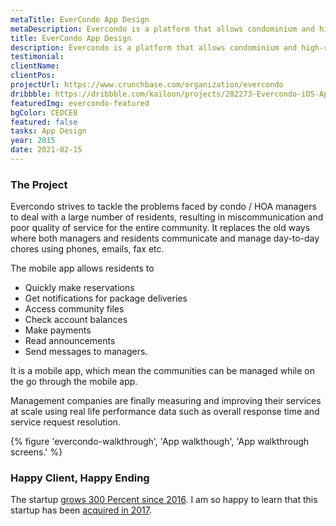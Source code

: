 ```yaml
---
metaTitle: EverCondo App Design
metaDescription: Evercondo is a platform that allows condominium and high-rise based property managers and owners to access management tasks.
title: EverCondo App Design
description: Evercondo is a platform that allows condominium and high-rise based property managers and owners to access management tasks.
testimonial:
clientName:
clientPos:
projectUrl: https://www.crunchbase.com/organization/evercondo
dribbble: https://dribbble.com/kailoon/projects/282273-Evercondo-iOS-App
featuredImg: evercondo-featured
bgColor: CEDCE8
featured: false
tasks: App Design
year: 2015
date: 2021-02-15
---
```


<div class="col-start-3 col-end-9">

### The Project

Evercondo strives to tackle the problems faced by condo / HOA managers to deal with a large number of residents, resulting in miscommunication and poor quality of service for the entire community. It replaces the old ways where both managers and residents communicate and manage day-to-day chores using phones, emails, fax etc.

The mobile app allows residents to

- Quickly make reservations
- Get notifications for package deliveries
- Access community files
- Check account balances
- Make payments
- Read announcements
- Send messages to managers.

It is a mobile app, which mean the communities can be managed while on the go through the mobile app.

Management companies are finally measuring and improving their services at scale using real life performance data such as overall response time and service request resolution.

</div>

<div class="col-start-2 col-end-10">
{% figure 'evercondo-walkthrough', 'App walkthough', 'App walkthrough screens.' %}
</div>
<div class="col-start-3 col-end-9">

### Happy Client, Happy Ending

The startup [grows 300 Percent since 2016](http://www.prweb.com/releases/evercondo/condo_management/prweb14082070.htm 'rapid grow of EverCondo between 2016 and 2017'). I am so happy to learn that this startup has been [acquired in 2017](https://www.crunchbase.com/organization/evercondo 'Acquired by FRONTSTEPS').

</div>
